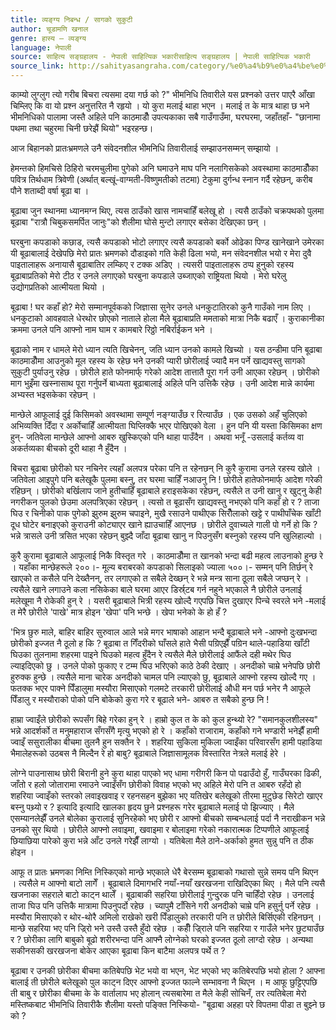 ```yaml
---
title: व्यङ्ग्य निबन्ध / सागको सुकुटी
author: चूडामणि खनाल
genre: हास्य – व्यङ्ग्य
language: नेपाली
source: साहित्य सङ्ग्रहालय - नेपाली साहित्यिक भकारीसाहित्य सङ्ग्रहालय | नेपाली साहित्यिक भकारी
source_link: http://sahityasangraha.com/category/%e0%a4%b9%e0%a4%be%e0%a4%b8%e0%a5%8d%e0%a4%af-%e0%a4%b5%e0%a5%8d%e0%a4%af%e0%a4%99%e0%a5%8d%e0%a4%97%e0%a5%8d%e0%a4%af/
---
```


काम्यो लुग्लुग त्यो गरीब बिचरा त्यसमा दया गर्छ को ?" भीमनिधि तिवारीले यस प्रश्नको उत्तर पाएरै आँखा चिम्लिए कि वा यो प्रश्न अनुत्तरित नै रहृयो । यो कुरा मलाई थाहा भएन । मलाई त के मात्र थाहा छ भने भीमनिधिको पालामा जस्तै अहिले पनि काठमाडौँ उपत्यकाका सबै गाउँगाउँमा, घरघरमा, जहाँतहाँ- "छानामा पथमा तथा चहुरमा चिनी छरेझैं थियो" भइरहन्छ।

आज बिहानको प्रातःभ्रमणले उनै संवेदनशील भीमनिधि तिवारीलाई सम्झाउनसम्मन् सम्झायो ।

हेमन्तको हिमचिसे ठिहिरो चरमचुलीमा पुगेको अनि घमाउने माघ पनि नलागिसकेको अवस्थामा काठमाडौँका पवित्र तिर्थधाम त्रिवेणी (अर्थात् बल्खूं-वाग्मती-विष्णुमतीको तटमा) टेकुमा दुर्गन्ध स्नान गर्दै रहेछन्, करीब पौने शताब्दी वर्षा बूढा बा ।

बूढाबा जुन स्थानमा ध्यानमग्न थिए, त्यस ठाउँको खास नामचाहिँ बलेखू हो । त्यसै ठाउँको चक्रपथको पुलमा बूढाबा "रात्रौ चिबुकसमर्पित जानुः"को शैलीमा घोसे मुन्टो लगाएर बसेका देखिएका छन् ।

घरबुना कपडाको कछाड, त्यसै कपडाको भोटो लगाएर त्यसै कपडाको बर्को ओढेका पिण्ड खानेखाने उमेरका यी बूढाबालाई देखेपछि मेरो प्रातः भ्रमणको दौडाइको गति केही ढिला भयो, मन संवेदनशील भयो र मेरा दुवै पाइतालाहरू अनायासै बूढाबातिर लम्किए र टक्क अडिए । त्यसरी पाइतालाहरू ठप्प हुनुको रहस्य बूढाबाप्रतिको मेरो टीठ र उनले लगाएको घरबुना कपडाले उब्जाएको राष्ट्रियता थियो । मेरो घरेलु उद्योगप्रतिको आत्मीयता थियो ।

बूढाबा ! घर कहाँ हो? मेरो सम्मानपूर्वकको जिज्ञासा सुनेर उनले धनकुटातिरको कुनै गाउँको नाम लिए । धनकुटाको आवहवाले धेरथोर छोएको नाताले होला मैले बूढाबाप्रति ममताको मात्रा निकै बढाएँ । कुराकानीका क्रममा उनले पनि आफ्नो नाम घाम र कामबारे रिठ्ठो नबिर्राईकन भने ।

बूढाको नाम र धामले मेरो ध्यान त्यति खिचेनन्, जति ध्यान उनको कामले खिच्यो । यस ठन्डीमा पनि बूढाबा काठमाडौँमा आउनुको मूल रहस्य के रहेछ भने उनकी प्यारी छोरीलाई ज्यादै मन पर्ने खाद्यवस्तु सागको सुकुटी पुर्याउनु रहेछ । छोरीले हाते फोनमार्फ् गरेको आदेश तात्तातै पूरा गर्न उनी आएका रहेछन् । छोरीको माग भुइँमा खस्नासाथ पूरा गर्नुपर्ने बाध्यता बूढाबालाई अहिले पनि उत्तिकै रहेछ । उनी आदेश मान्ने कार्यमा अभ्यस्त भइसकेका रहेछन् ।

मान्छेले आफूलाई दुई किसिमको अवस्थामा सम्पूर्ण नङ्ग्याउँछ र रित्याउँछ । एक उसको अहँ चुलिएको अभिव्यक्ति दिँदा र अर्कोचाहिँ आत्मीयता घिप्लिक्कै भएर पोखिएको वेला । हुन पनि यी यस्ता किसिमका क्षण हुन्- जतिवेला मान्छेले आफ्नो आबरु खुस्किएको पनि थाहा पाउँदैन । अथवा भनूँ -उसलाई कर्तव्य वा अकर्तव्यका बीचको दूरी थाहा नै हुँदैन ।

बिचरा बूढाबा छोरीको घर नचिनेर त्यहाँ अलपत्र परेका पनि त रहेनछन् नि कुरै कुरामा उनले रहस्य खोले ।  
जतिवेला आइपुगे पनि बलेखूकै पुलमा बस्नु, तर घरमा चाहिँ नआउनु नि ! छोरीले हातेफोनमार्फ् आदेश गरेकी रहिछन् । छोरीको बर्खिलाप जाने हुतीचाहिँ बूढाबाले हराइसकेका रहेछन्, त्यसैले त उनी खानु र खुट्नु केही नगरीकन पुलको छेउमा अलपत्रिएका रहेछन् । त्यसो त बूढासँग खाद्यवस्तु नभएको पनि कहाँ हो र ? ताजा घिउ र चिनीको पाक पुगेको झुरुम झुरुम चपाइने, मुखै रसाउने पाथीएक सिरौँलाको खट्टे र पाथीपाँचेक खाँटी दूध घोटेर बनाइएको कुराउनी कोट्याएर खाने ह्याउचाहिँ आएनछ । छोरीले दुवाच्यले गाली पो गर्ने हो कि ? भन्ने त्रासले उनी त्रसित भएका रहेछन् बुझ्दै जाँदा बूढाबा खानु न पिउनुसँग बस्नुको रहस्य पनि खुलिहाल्यो ।

कुरै कुरामा बूढाबाले आफूलाई निकै विस्तृत गरे । काठमाडौँमा त खानको भन्दा बढी महत्व लाउनाको हुन्छ रे । यहाँका मान्छेहरूले २००।- मूल्य बराबरको कपडाको सिलाइको ज्याला ५००।- सम्मन् पनि तिर्छन् रे खाएको त कसैले पनि देख्तैनन्, तर लगाएको त सबैले देख्छन् रे भन्ने मन्त्र साना ठूला सबैले जप्छन् रे । त्यसैले खाने लगाउने कला नसिकेका बाले घरमा आएर डिर्स्र्टब गर्न नहुने भएकाले नै छोरीले उनलाई मलेखूमा नै रोकेकी हुन् रे । यसरी बूढाबाले भित्री रहस्य खोल्दै गएपछि चित्त दुखाएर पिन्चे स्वरले भने -मलाई त मेरै छोरीले 'पाखे' मात्र होइन 'खेपा' पनि भन्छे । खेपा भनेको के हो हँ ?

'भित्र छुरु माले, बाहिर बाहिर सुरुवाल आले भन्ने मगर भाषाको आहान भन्दै बूढाबाले भने -आफ्नो दुःखभन्दा छोरीको इज्जत नै ठूलो ह कि ? बूढाबा त गिँदरीको घाँसले हाते भैसी पग्रिएझैँ पग्रिन थाले-पहाडिया खाँटी घिउका तुलनामा शहरमा पाइने घिउको महत्व हुँदैन रे त्यसैले मैले छोरीलाई आफैंले दही मथेर घिउ ल्याइदिएको छु । उनले पोको फुकाए र टम्म घिउ भरिएको काठे ठेकी देखाए । अनदीको चाम्रे भनेपछि छोरी हुरुक्क हुन्छे । त्यसैले माना चारेक अनदीको चामल पनि ल्याएको छु, बूढाबाले आफ्नो रहस्य खोल्दै गए । फतक्क भएर पाक्ने पिँडालुमा मस्यौरा मिसाएको गलमटे तरकारी छोरीलाई औधी मन पर्छ भनेर नै आफूले पिँडालु र मस्यौराको पोको पनि बोकेको कुरा गरे र बूढाले भने- आबरु त सबैको हुन्छ नि !

हाम्रा ज्वाइँले छोरीको रूपसँग बिहे गरेका हुन् रे । हाम्रो कुल त के को कुल हुन्थ्यो रे? "समानकुलशीलस्य" भन्ने आदर्शर्को त मनुमहाराज सँगसँगै मृत्यु भएको हो रे । कहाँको राजाराम, कहाँको गने भण्डारी भनेझैँ हामी ज्वाइँ ससुरालीका बीचमा तुलनै हुन सक्तैन रे । शहरिया सुकिला मुकिला ज्वाइँका परिवारसँग हामी पहाडिया भैमालेहरूको उठबस नै मिल्दैन रे हो बाबु? बूढाबाले जिज्ञासामूलक विस्तारित नेत्रले मलाई हेरे ।

लोग्ने पाउनासाथ छोरी बिरानी हुने कुरा थाहा पाएको भए धामा गरीगरी किन पो पढाउँदो हुँ, गाउँघरका ढिकी, जाँतो र हलो जोतारामा रमाउने ज्वाइँसँग छोरीको विवाह भएको भए अहिले मेरो पनि त आबरु रहँदो हो शहरिया ज्वाइँको स्तरको लवाइखवाइ र रहनसहन बुझेका भए यतिखेर बलेखूको तीरमा मुटुछेड सिरेटो खाएर बस्नु पथ्र्यो र ? इत्यादि इत्यादि खालका हृदय छुने प्रश्नहरू गरेर बूढाबाले मलाई पो झिज्याए । मैले एसम्यानलेझैँ उनले बोलेका कुरालाई सुनिरहेको भए छोरी र आफ्नो बीचको सम्बन्धलाई पर्दा नै नराखीकन भन्ने उनको सुर थियो । छोरीले आफ्नो लवाइमा, खवाइमा र बोलाइमा गरेको नकारात्मक टिप्पणीले आफूलाई छियाछिया पारेको कुरा भन्ने आँट उनले गरेझैँ लाग्यो । यतिबेला मैले ठाने-अर्काको हुमत सुन्नु पनि त ठीक होइन ।

आफू त प्रातः भ्रमणका निम्ति निस्किएको मान्छे भएकाले धेरै बेरसम्म बूढाबाको गथासो सुन्ने समय पनि थिएन । त्यसैले म आफ्नो बाटो लागेँ । बूढाबाले दिमागभरि नयाँ-नयाँ खरखजना राखिदिएका थिए । मैले पनि त्यसै खजनाका सहराले बाटो काट्न थालेँ । बूढाबाकी सहरिया छोरीलाई गुन्दु्रक पनि चाहिँदो रहेछ । उनलाई ताजा घिउ पनि उत्तिकै मात्रामा पिउनुपर्दो रहेछ । च्यापुमै टाँसिने गरी अनदीको चाम्रे पनि हसुर्नु पर्ने रहेछ । मस्यौरा मिसाएको र थोर-थोरै अमिलो राखेको खरी पिँडालुको तरकारी पनि त छोरीले बिर्सिएकी रहिनछन् । मान्छे सहरिया भए पनि ज्रि्रो भने उस्तै उस्तै हुँदो रहेछ । कहीँ ज्रि्राले पनि सहरिया र गाउँले भनेर छुट्याउँछ र ? छोरीका लागि बाबुको बूढो शरीरभन्दा पनि आफ्नै लोग्नेको घरको इज्जत ठूलो लाग्दो रहेछ । अन्यथा सकीनसकी खरखजना बोकेर आएका बूढाबा किन बाटैमा अलपत्र पर्थे त ?

बूढाबा र उनकी छोरीका बीचमा कतिबेपछि भेट भयो वा भएन, भेट भएको भए कतिबेरपछि भयो होला ? आफ्ना बालाई ती छोरीले बलेखूको पुल काट्न दिएर आफ्नो इज्जत फाल्ने सम्भावना नै थिएन । म आफू छुट्टिएपछि ती बाबु र छोरीका बीचमा के के वार्तालाप भए होलान् त्यसबारेमा त मैले केही सोचिनँ, तर त्यतिबेला मेरो मस्तिष्कबाट भीमनिधि तिवारीकै शैलीमा यस्तो पङ्क्ति निस्कियो- "बूढाबा अहहा परे विपतमा पीडा त बुझ्ने छ को ?
